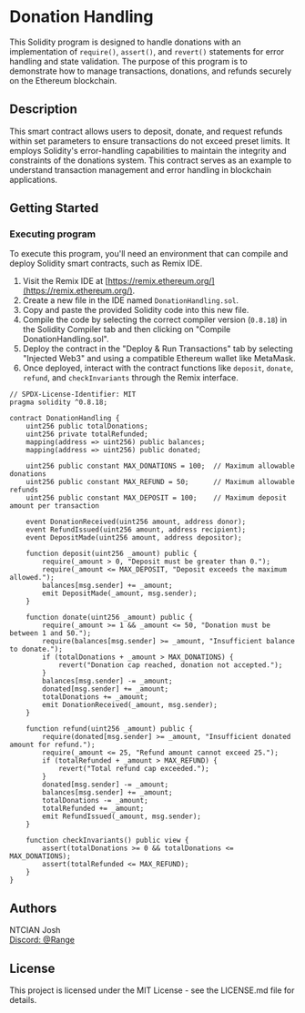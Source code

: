 # Donation Handling

This Solidity program is designed to handle donations with an implementation of `require()`, `assert()`, and `revert()` statements for error handling and state validation. The purpose of this program is to demonstrate how to manage transactions, donations, and refunds securely on the Ethereum blockchain.

## Description

This smart contract allows users to deposit, donate, and request refunds within set parameters to ensure transactions do not exceed preset limits. It employs Solidity's error-handling capabilities to maintain the integrity and constraints of the donations system. This contract serves as an example to understand transaction management and error handling in blockchain applications.

## Getting Started

### Executing program

To execute this program, you'll need an environment that can compile and deploy Solidity smart contracts, such as Remix IDE.

1. Visit the Remix IDE at [https://remix.ethereum.org/](https://remix.ethereum.org/).
2. Create a new file in the IDE named `DonationHandling.sol`.
3. Copy and paste the provided Solidity code into this new file.
4. Compile the code by selecting the correct compiler version (`0.8.18`) in the Solidity Compiler tab and then clicking on "Compile DonationHandling.sol".
5. Deploy the contract in the "Deploy & Run Transactions" tab by selecting "Injected Web3" and using a compatible Ethereum wallet like MetaMask.
6. Once deployed, interact with the contract functions like `deposit`, `donate`, `refund`, and `checkInvariants` through the Remix interface.

```solidity
// SPDX-License-Identifier: MIT
pragma solidity ^0.8.18;

contract DonationHandling {
    uint256 public totalDonations;
    uint256 private totalRefunded;
    mapping(address => uint256) public balances;
    mapping(address => uint256) public donated;

    uint256 public constant MAX_DONATIONS = 100;  // Maximum allowable donations
    uint256 public constant MAX_REFUND = 50;      // Maximum allowable refunds
    uint256 public constant MAX_DEPOSIT = 100;    // Maximum deposit amount per transaction

    event DonationReceived(uint256 amount, address donor);
    event RefundIssued(uint256 amount, address recipient);
    event DepositMade(uint256 amount, address depositor);

    function deposit(uint256 _amount) public {
        require(_amount > 0, "Deposit must be greater than 0.");
        require(_amount <= MAX_DEPOSIT, "Deposit exceeds the maximum allowed.");
        balances[msg.sender] += _amount;
        emit DepositMade(_amount, msg.sender);
    }

    function donate(uint256 _amount) public {
        require(_amount >= 1 && _amount <= 50, "Donation must be between 1 and 50.");
        require(balances[msg.sender] >= _amount, "Insufficient balance to donate.");
        if (totalDonations + _amount > MAX_DONATIONS) {
            revert("Donation cap reached, donation not accepted.");
        }
        balances[msg.sender] -= _amount;
        donated[msg.sender] += _amount;
        totalDonations += _amount;
        emit DonationReceived(_amount, msg.sender);
    }

    function refund(uint256 _amount) public {
        require(donated[msg.sender] >= _amount, "Insufficient donated amount for refund.");
        require(_amount <= 25, "Refund amount cannot exceed 25.");
        if (totalRefunded + _amount > MAX_REFUND) {
            revert("Total refund cap exceeded.");
        }
        donated[msg.sender] -= _amount;
        balances[msg.sender] += _amount;
        totalDonations -= _amount;
        totalRefunded += _amount;
        emit RefundIssued(_amount, msg.sender);
    }

    function checkInvariants() public view {
        assert(totalDonations >= 0 && totalDonations <= MAX_DONATIONS);
        assert(totalRefunded <= MAX_REFUND);
    }
}
```


## Authors

NTCIAN Josh
<br>
[Discord: @Range](https://discordapp.com/users/Range#4932)

## License

This project is licensed under the MIT License - see the LICENSE.md file for details.
